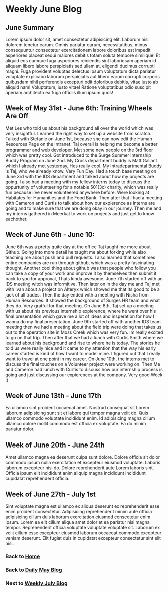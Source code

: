 # Weekly June Blog

## June Summary

Lorem ipsum dolor sit, amet consectetur adipisicing elit. Laborum nisi dolorem tenetur earum. Omnis pariatur earum, necessitatibus, minus consequuntur consectetur exercitationem labore doloribus est impedit asperiores placeat sequi maiores debitis totam soluta tempore similique! Et aliquid eos cumque fuga asperiores reiciendis sint laboriosam aperiam id aliquam libero labore perspiciatis sed ullam at, eligendi ducimus corrupti magni. Fuga provident voluptas delectus ipsum voluptatum dicta pariatur voluptate explicabo laborum perspiciatis aut libero earum corrupti corporis quibusdam nihil perferendis excepturi odit doloribus debitis, vitae iusto ab aliquid nam! Voluptatum, iusto vitae! Ratione voluptatibus odio suscipit aperiam architecto ea fuga officiis illum ipsum quos!

## Week of May 31st - June 6th: Training Wheels Are Off

Met Les who told us about his background all over the world which was very insightful. Learned the right way to set up a website from scratch. Talked with Stefanie on June 1st, because she can now edit the Human Resources Page on the Intranet. Taj overall is helping me become a better programmer and web developer. Met some new people on the 3rd floor which was pretty cool. Got introduced to the Surge Summer Internship Buddy Program on June 2nd. My Cross department buddy is Matt Gallant which I already met yesterday, Hes really cool. My Intradepartmental Buddy is Taj, who we already know. Very Fun Day. Had a touch base meeting on June 3rd with the IDS department and talked about how my projects are going. I also had a meeting with my fellow interns today to discuss the oppurtunity of volunteering for a notable 501(3c) charity, which was really fun because i've never volunteered anywhere before. Were looking at Habitates for Humanities and the Food Bank. Then after that I had a meeting with Cameron and Curtis to talk about how our expierence as interns are going and to make sure that we are doing okay in our journey. Then me and my interns gathered in Meerkat to work on projects and just get to know eachother.

## Week of June 6th - June 10:

June 6th was a pretty quite day at the office Taj taught me more about Github. Going into more detail he taught me about forking while also teaching me about push and pull requests. I also learned that sometimes entire companies are run through github, which was a pretty fascinating thought. Another cool thing about github was that people who follow you can take a copy of your work and improve it by themselves then submit it back to you for approval, Thats kinda awesome. June 7th started off with an IDS meeting witch was informitive. Then later on in the day me and Taj met with Ivan about a project on Alteryx which showed me that its good to be a jack of all trades. Then the day ended with a meeting with Nisha from Human Resources. It showed the background of Surges HR team and what they do. Very gratful for that meeting. On June 8th, Taj set up a meeting with us about his previous internship expierence, where he went over his final presentation which gave me a lot of ideas and insperation for how I wanna do my final presentation. June 9th started off with another IDS team meeting then we had a meeting about the field trip were doing that takes us out to the operation site in Moss Creek which was very fun. Im really excited to go on that trip. Then after that we had a lunch with Curtis Smith where we learned about his background and rise to where he is today. The stories he told us were really nice and it came to my attention that the way his early career started is kind of how I want to model mine. I figured out that I really want to travel at one point in my career. On June 10th, the interns met to discuss the final touches on a Volunteer project were working on. Then Me and Cameron had lunch with Curtis to discuss how our internship process is going and just discussing our expierences at the compony. Very good Week :)

## Week of June 13th - June 17th

Ea ullamco sint proident occaecat amet. Nostrud consequat sit Lorem laborum adipisicing sunt sit et labore qui tempor magna velit do. Quis ullamco commodo voluptate incididunt enim. Id adipisicing magna cillum ullamco dolore mollit commodo est officia ex voluptate. Ea do minim pariatur dolor.

## Week of June 20th - June 24th

Amet ullamco magna ea deserunt culpa sunt dolore. Dolore officia sit dolor commodo ipsum nulla exercitation et excepteur eiusmod voluptate. Laboris laborum excepteur nisi do. Dolore reprehenderit aute Lorem laboris sint. Officia ipsum elit incididunt anim aliquip magna incididunt incididunt cupidatat reprehenderit officia.

## Week of June 27th - July 1st

Sint voluptate magna est ullamco ex aliqua deserunt ex reprehenderit esse enim proident consectetur. Adipisicing reprehenderit minim aute officia adipisicing cillum duis laborum exercitation eiusmod consectetur enim ipsum. Lorem ea elit cillum aliqua amet dolor et ea pariatur nisi magna tempor. Reprehenderit officia voluptate voluptate voluptate sit. Laborum ex velit cillum esse excepteur eiusmod laborum occaecat commodo excepteur veniam deserunt. Elit fugiat duis in cupidatat excepteur consectetur sint elit nisi.

### Back to [Home](/)

### Back to [Daily May Blog](/blog/may/)

### Next to [Weekly July Blog](/blog/july/)
